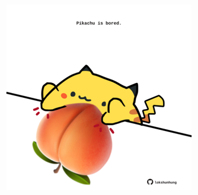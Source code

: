 <!-- built at 15/01/2024, 02:13:14 UTC -->
<p align="center">
  <img width="500" height="500" src="./ReadmeImage.svg">
</p>
